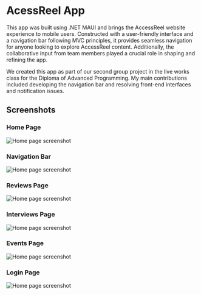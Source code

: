 # AcessReel App
This app was built using .NET MAUI and brings the AccessReel website experience to mobile users. Constructed with a user-friendly 
interface and a navigation bar following MVC principles, it provides seamless navigation for anyone looking to explore AccessReel 
content. Additionally, the collaborative input from team members played a crucial role in shaping and refining the app.

We created this app as part of our second group project in the live works class for the Diploma of Advanced Programming. My main 
contributions included developing the navigation bar and resolving front-end interfaces and notification issues.

## Screenshots
### Home Page
![Home page screenshot](./Images/Home%20page%20screenshot.png)

### Navigation Bar
![Home page screenshot](./Images/Navigation%20bar%20screenshot.png)

### Reviews Page
![Home page screenshot](./Images/Reviews%20page%20screenshot.png)

### Interviews Page
![Home page screenshot](./Images/Interviews%20page%20screenshot.png)

### Events Page
![Home page screenshot](./Images/Events%20page%20screenshot.png)

### Login Page
![Home page screenshot](./Images/Login%20page%20screenshot.png)
